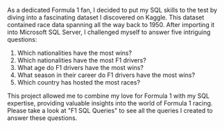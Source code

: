 As a dedicated Formula 1 fan, I decided to put my SQL skills to the test by diving into a fascinating dataset I discovered on Kaggle. This dataset contained race data spanning all the way back to 1950. After importing it into Microsoft SQL Server, I challenged myself to answer five intriguing questions:

1. Which nationalities have the most wins?
2. Which nationalities have the most F1 drivers?
3. What age do F1 drivers have the most wins?
4. What season in their career do F1 drivers have the most wins?
5. Which country has hosted the most races?

This project allowed me to combine my love for Formula 1 with my SQL expertise, providing valuable insights into the world of Formula 1 racing. Please take a look at "F1 SQL Queries" to see all the queries I created to answer these questions.
